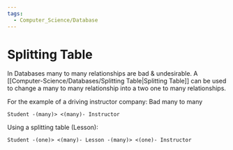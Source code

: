 ```yaml
---
tags:
  - Computer_Science/Database
---
```

# Splitting Table
In Databases many to many relationships are bad & undesirable. A [[Computer-Science/Databases/Splitting Table|Splitting Table]] can be used to change a many to many relationship into a two one to many relationships.

For the example of a driving instructor company:
Bad many to many
```
Student -(many)> <(many)- Instructor
```

Using a splitting table (Lesson):
```
Student -(one)> <(many)- Lesson -(many)> <(one)- Instructor
```